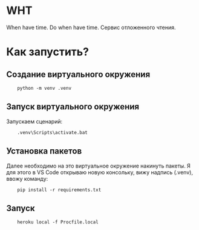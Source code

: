 # WHT
When have time. Do when have time. Сервис отложенного чтения.

# Как запустить?
## Создание виртуального окружения
```
    python -m venv .venv
```
## Запуск виртуального окружения
Запускаем сценарий:
```
    .venv\Scripts\activate.bat
```
## Установка пакетов
Далее необходимо на это виртуальное окружение накинуть пакеты. Я для этого в VS Code открываю новую консольку, вижу надпись (.venv), ввожу команду:
```
    pip install -r requirements.txt
```
## Запуск
```
    heroku local -f Procfile.local
```
